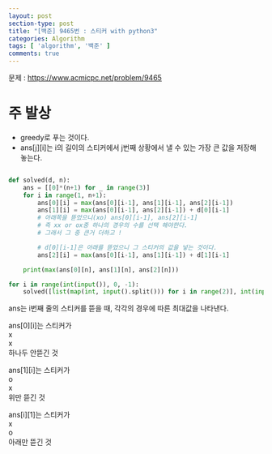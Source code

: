 ```yaml
---
layout: post
section-type: post
title: "[백준] 9465번 : 스티커 with python3"
categories: Algorithm
tags: [ 'algorithm', '백준' ]
comments: true
---
```


문제 : https://www.acmicpc.net/problem/9465

# 주 발상
- greedy로 푸는 것이다.
- ans[j][i]는 i의 길이의 스티커에서 j번째 상황에서 낼 수 있는 가장 큰 값을 저장해 놓는다.


``` python

def solved(d, n):
    ans = [[0]*(n+1) for _ in range(3)]
    for i in range(1, n+1):
        ans[0][i] = max(ans[0][i-1], ans[1][i-1], ans[2][i-1])
        ans[1][i] = max(ans[0][i-1], ans[2][i-1]) + d[0][i-1]
        # 아래쪽을 뜯었으니(xo) ans[0][i-1], ans[2][i-1]
        # 즉 xx or ox중 하나의 경우의 수를 선택 해야한다.
        # 그래서 그 중 큰거 더하고 !

        # d[0][i-1]은 아래를 뜯었으니 그 스티커의 값을 넣는 것이다.
        ans[2][i] = max(ans[0][i-1], ans[1][i-1]) + d[1][i-1]

    print(max(ans[0][n], ans[1][n], ans[2][n]))

for i in range(int(input()), 0, -1):
    solved([list(map(int, input().split())) for i in range(2)], int(input()))
```

ans는 i번째 줄의 스티커를 뜯을 때, 각각의 경우에 따른 최대값을 나타낸다.

ans[0][i]는 스티커가  
x  
x  
하나두 안뜯긴 것  

ans[1][i]는 스티커가  
o  
x  
위만 뜯긴 것  

ans[i][1]는 스티커가  
x  
o  
아래만 뜯긴 것  

